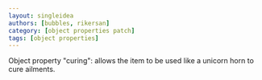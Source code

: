 ```yaml
---
layout: singleidea
authors: [bubbles, rikersan]
category: [object properties patch]
tags: [object properties]
---
```

Object property "curing": allows the item to be used like a unicorn horn to cure ailments.
